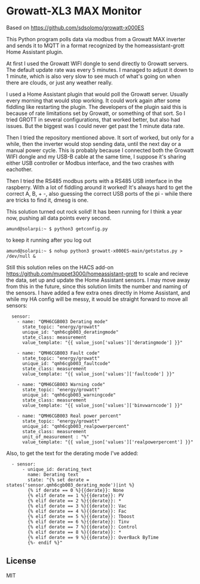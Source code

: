 # Growatt-XL3 MAX Monitor

Based on https://github.com/sdsolomo/growatt-x000ES

This Python program polls data via modbus from a Growatt MAX inverter and sends it to MQTT in a format recognized by the homeassistant-grott Home Assistant plugin.


At first I used the Growatt WIFI dongle to send directly to Growatt servers. The default update rate was every 5 minutes. I managed to adjust it down to 1 minute, which is also very slow to see much of what's going on when there are clouds, or just any weather really.

I used a Home Assistant plugin that would poll the Growatt server. Usually every morning that would stop working. It could work again after some fiddling like restarting the plugin. The developers of the plugin said this is because of rate limitations set by Growatt, or something of that sort. So I tried GROTT in several configurations, that worked better, but also had issues. But the biggest was I could never get past the 1 minute data rate.

Then I tried the repository mentioned above. It sort of worked, but only for a while, then the inverter would stop sending data, until the next day or a manual power cycle. This is probably because I connected both the Growatt WIFI dongle and my USB-B cable at the same time, I suppose it's sharing either USB controller or Modbus interface, and the two crashes with eachother.

Then I tried the RS485 modbus ports with a RS485 USB interface in the raspberry. With a lot of fiddling around it worked! It's always hard to get the correct A, B, + -, also guessing the correct USB ports of the pi - while there are tricks to find it, dmesg is one.

This solution turned out rock solid! It has been running for I think a year now, pushing all data points every second.


```amund@solarpi:~ $ python3 getconfig.py ```

to keep it running after you log out

```amund@solarpi:~ $ nohup python3 growatt-x000ES-main/getstatus.py > /dev/null &```


Still this solution relies on the HACS add-on https://github.com/muppet3000/homeassistant-grott to scale and recieve the data, set up and update the Home Assistant sensors. I may move away from this in the future, since this solution limits the number and naming of the sensors. I have added a few extra ones directly in Home Assistant, and while my HA config will be messy, it would be straight forward to move all sensors:

```mqtt:
  sensor:
    - name: "QMH6CGB003 Derating mode"
      state_topic: "energy/growatt"
      unique_id: "qmh6cgb003_deratingmode"
      state_class: measurement    
      value_template: "{{ value_json['values']['deratingmode'] }}"

    - name: "QMH6CGB003 Fault code"
      state_topic: "energy/growatt"
      unique_id: "qmh6cgb003_faultcode"
      state_class: measurement    
      value_template: "{{ value_json['values']['faultcode'] }}"

    - name: "QMH6CGB003 Warning code"
      state_topic: "energy/growatt"
      unique_id: "qmh6cgb003_warningcode"
      state_class: measurement    
      value_template: "{{ value_json['values']['binvwarncode'] }}"

    - name: "QMH6CGB003 Real power percent"
      state_topic: "energy/growatt"
      unique_id: "qmh6cgb003_realpowerpercent"
      state_class: measurement
      unit_of_measurement : "%"   
      value_template: "{{ value_json['values']['realpowerpercent'] }}"
```



Also, to get the text for the derating mode I've added:

```template:
  - sensor:
      - unique_id: derating_text
        name: Derating text
        state: "{% set derate = states('sensor.qmh6cgb003_derating_mode')|int %}
        {% if derate == 0 %}{{derate}}: None
        {% elif derate == 1 %}{{derate}}: PV
        {% elif derate == 2 %}{{derate}}: *
        {% elif derate == 3 %}{{derate}}: Vac
        {% elif derate == 4 %}{{derate}}: Fac
        {% elif derate == 5 %}{{derate}}: Tboost
        {% elif derate == 6 %}{{derate}}: Tinv
        {% elif derate == 7 %}{{derate}}: Control
        {% elif derate == 8 %}{{derate}}: *
        {% elif derate == 9 %}{{derate}}: OverBack ByTime
        {%- endif %}"

```



## License

MIT
